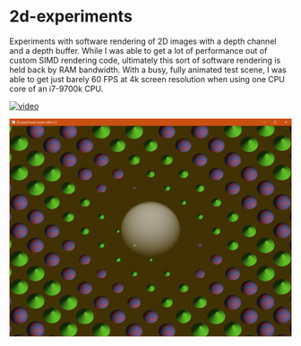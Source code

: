 # 2d-experiments

Experiments with software rendering of 2D images with a depth channel and a depth buffer.
While I was able to get a lot of performance out of custom SIMD rendering code, ultimately this sort of software rendering is held back by RAM bandwidth.
With a busy, fully animated test scene, I was able to get just barely 60 FPS at 4k screen resolution when using one CPU core of an i7-9700k CPU.

[![video](https://img.youtube.com/vi/az1zvvdvQRw/maxresdefault.jpg)](https://youtu.be/az1zvvdvQRw)

![still screenshot](screenshots/still-01.png)
